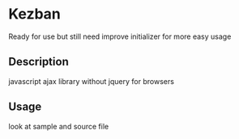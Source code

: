 # Kezban
Ready for use but still need improve initializer for more easy usage

## Description
javascript ajax library without jquery for browsers

## Usage
look at sample and source file

```html

```
